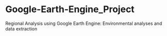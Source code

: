 # Google-Earth-Engine_Project
Regional Analysis using Google Earth Engine: Environmental analyses and data extraction
